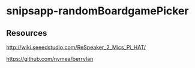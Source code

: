 # snipsapp-randomBoardgamePicker

## Resources
http://wiki.seeedstudio.com/ReSpeaker_2_Mics_Pi_HAT/

https://github.com/nymea/berrylan